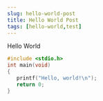 ```yaml
---
slug: hello-world-post
title: Hello World Post
tags: [hello-world,test]
---
```


Hello World

<!--truncate-->

```c
#include <stdio.h>
int main(void)
{
   printf("Hello, world!\n");
   return 0;
}
```

